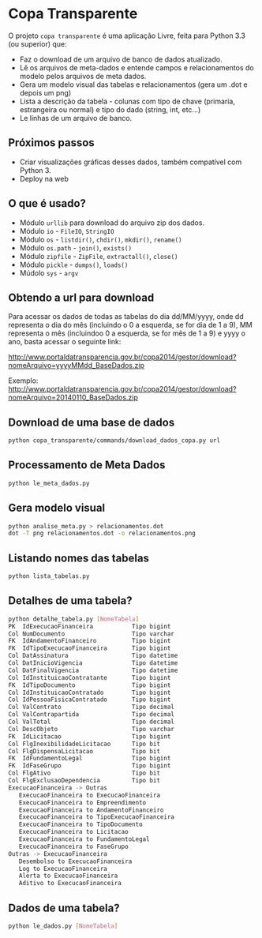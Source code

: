 # Copa Transparente

O projeto `copa transparente` é uma aplicação Livre, feita para Python 3.3 (ou superior)
que:

* Faz o download de um arquivo de banco de dados atualizado.
* Lê os arquivos de meta-dados e entende campos e relacionamentos do modelo
  pelos arquivos de meta dados.
* Gera um modelo visual das tabelas e relacionamentos (gera um .dot e depois um png)
* Lista a descrição da tabela - colunas com tipo de chave (primaria, estrangeira ou normal)
  e tipo do dado (string, int, etc...)
* Le linhas de um arquivo de banco.

## Próximos passos

* Criar visualizações gráficas desses dados, também compatível com Python 3.
* Deploy na web

## O que é usado?

* Módulo `urllib`  para download do arquivo zip dos dados.
* Módulo `io` - `FileIO`, `StringIO`
* Módulo `os` - `listdir()`, `chdir()`, `mkdir()`, `rename()`
* Módulo `os.path` - `join()`, `exists()`
* Módulo `zipfile` - `ZipFile`, `extractall()`, `close()`
* Módulo `pickle` - `dumps()`, `loads()`
* Múdolo `sys` - `argv`

## Obtendo a url para download

Para acessar os dados de todas as tabelas do dia dd/MM/yyyy,
onde dd representa o dia do mês (incluindo o 0 a esquerda,
se for dia de 1 a 9), MM representa o mês (incluindoo 0 a
esquerda, se for mês de 1 a 9) e yyyy o ano, basta acessar
o seguinte link:

http://www.portaldatransparencia.gov.br/copa2014/gestor/download?nomeArquivo=yyyyMMdd_BaseDados.zip

Exemplo: http://www.portaldatransparencia.gov.br/copa2014/gestor/download?nomeArquivo=20140110_BaseDados.zip

## Download de uma base de dados

```sh
python copa_transparente/commands/download_dados_copa.py url
```

## Processamento de Meta Dados

```sh
python le_meta_dados.py
```

## Gera modelo visual

```sh
python analise_meta.py > relacionamentos.dot
dot -T png relacionamentos.dot -o relacionamentos.png
```

## Listando nomes das tabelas

```sh
python lista_tabelas.py
```


## Detalhes de uma tabela?

```sh
python detalhe_tabela.py [NomeTabela]
PK  IdExecucaoFinanceira           Tipo bigint
Col NumDocumento                   Tipo varchar
FK  IdAndamentoFinanceiro          Tipo bigint
FK  IdTipoExecucaoFinanceira       Tipo bigint
Col DatAssinatura                  Tipo datetime
Col DatInicioVigencia              Tipo datetime
Col DatFinalVigencia               Tipo datetime
Col IdInstituicaoContratante       Tipo bigint
FK  IdTipoDocumento                Tipo bigint
Col IdInstituicaoContratado        Tipo bigint
Col IdPessoaFisicaContratado       Tipo bigint
Col ValContrato                    Tipo decimal
Col ValContrapartida               Tipo decimal
Col ValTotal                       Tipo decimal
Col DescObjeto                     Tipo varchar
FK  IdLicitacao                    Tipo bigint
Col FlgInexibilidadeLicitacao      Tipo bit
Col FlgDispensaLicitacao           Tipo bit
FK  IdFundamentoLegal              Tipo bigint
FK  IdFaseGrupo                    Tipo bigint
Col FlgAtivo                       Tipo bit
Col FlgExclusaoDependencia         Tipo bit
ExecucaoFinanceira -> Outras
   ExecucaoFinanceira to ExecucaoFinanceira
   ExecucaoFinanceira to Empreendimento
   ExecucaoFinanceira to AndamentoFinanceiro
   ExecucaoFinanceira to TipoExecucaoFinanceira
   ExecucaoFinanceira to TipoDocumento
   ExecucaoFinanceira to Licitacao
   ExecucaoFinanceira to FundamentoLegal
   ExecucaoFinanceira to FaseGrupo
Outras -> ExecucaoFinanceira
   Desembolso to ExecucaoFinanceira
   Log to ExecucaoFinanceira
   Alerta to ExecucaoFinanceira
   Aditivo to ExecucaoFinanceira
```

## Dados de uma tabela?

```sh
python le_dados.py [NomeTabela]
```
